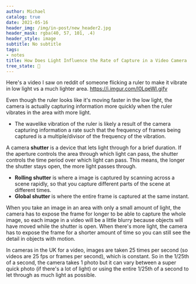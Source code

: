 ```yaml
---
author: Michael
catalog: true
date: 2021-05-16
header_img: /img/in-post/new_header2.jpg
header_mask: rgba(40, 57, 101, .4)
header_style: image
subtitle: No subtitle
tags:
- notes
title: How Does Light Influence the Rate of Capture in a Video Camera
tree_state: 🌱
---
```


Here's a video I saw on reddit of someone flicking a ruler to make it vibrate in low light vs a much lighter area.
https://i.imgur.com/l0LqeWl.gifv

Even though the ruler looks like it's moving faster in the low light, the camera is actually capturing information more quickly when the ruler vibrates in the area with more light.
- The wavelike vibration of the ruler is likely a result of the camera capturing information a rate such that the frequency of frames being captured is a multiple/divisor of the frequency of the vibration.

A camera **shutter** is a device that lets light through for a brief duration. If the aperture controls the area through which light can pass, the shutter controls the time period over which light can pass. This means, the longer the shutter stays open, the more light passes through.
- **Rolling shutter** is where a image is captured by scanning across a scene rapidly, so that you capture different parts of the scene at different times.
- **Global shutter** is where the entire frame is captured at the same instant.

When you take an image in an area with only a small amount of light, the camera has to expose the frame for longer to be able to capture the whole image, so each image in a video will be a little blurry because objects will have moved while the shutter is open. When there's more light, the camera has to expose the frame for a shorter amount of time so you can still see the detail in objects with motion.

In cameras in the UK for a video, images are taken 25 times per second (so videos are 25 fps or frames per second), which is constant. So in the 1/25th of a second, the camera takes 1 photo but it can vary between a super quick photo (if there's a lot of light) or using the entire 1/25th of a second to let through as much light as possible.
